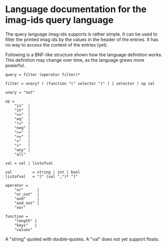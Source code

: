 Language documentation for the imag-ids query language
======================================================

The query language imag-ids supports is rather simple.
It can be used to filter the printed imag ids by the values in the header of the
entries. It has no way to access the content of the entries (yet).

Following is a BNF-like structure shown how the language definition works.
This definition may change over time, as the language grews more powerful.

```ignore
query = filter (operator filter)*

filter = unary? ( (function "(" selector ")" ) | selector ) op val

unary = "not"

op =
    "is"  |
    "in"  |
    "=="  |
    "eq"  |
    "!="  |
    "neq" |
    ">="  |
    "<="  |
    "<"   |
    ">"   |
    "any" |
    "all"

val = val | listofval

val         = string | int | bool
listofval   = "[" (val ",")* "]"

operator =
    "or"      |
    "or_not"  |
    "and"     |
    "and_not" |
    "xor"

function =
    "length" |
    "keys"   |
    "values"
```

A "string" quoted with double-quotes.
A "val" does not yet support floats.
